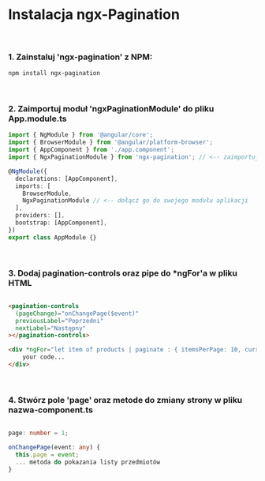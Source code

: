 # Instalacja ngx-Pagination

<br/>
 
### 1. Zainstaluj 'ngx-pagination' z NPM:

```sh
npm install ngx-pagination
```
 <br/>
 
### 2. Zaimportuj moduł 'ngxPaginationModule' do pliku App.module.ts
```ts
import { NgModule } from '@angular/core';
import { BrowserModule } from '@angular/platform-browser';
import { AppComponent } from './app.component';
import { NgxPaginationModule } from 'ngx-pagination'; // <-- zaimportuj moduł

@NgModule({
  declarations: [AppComponent],
  imports: [
    BrowserModule,
    NgxPaginationModule // <-- dołącz go do swojego modułu aplikacji
  ],
  providers: [],
  bootstrap: [AppComponent],
})
export class AppModule {}
```
 <br/>

### 3. Dodaj pagination-controls oraz pipe do *ngFor'a w pliku HTML
```html

<pagination-controls
  (pageChange)="onChangePage($event)"
  previousLabel="Poprzedni"
  nextLabel="Następny"
></pagination-controls>

<div *ngFor="let item of products | paginate : { itemsPerPage: 10, currentPage: page }">
    your code...  
</div>
```

<br/>

### 4. Stwórz pole 'page' oraz metode do zmiany strony w pliku nazwa-component.ts

```ts

page: number = 1;

onChangePage(event: any) {
  this.page = event;
  ... metoda do pokazania listy przedmiotów
}
  
```
